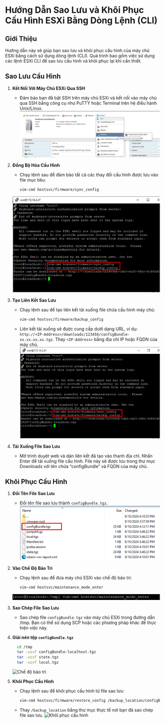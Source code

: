 # Hướng Dẫn Sao Lưu và Khôi Phục Cấu Hình ESXi Bằng Dòng Lệnh (CLI)

## Giới Thiệu
Hướng dẫn này sẽ giúp bạn sao lưu và khôi phục cấu hình của máy chủ ESXi bằng cách sử dụng dòng lệnh (CLI). Quá trình bao gồm việc sử dụng các lệnh ESXi CLI để sao lưu cấu hình và khôi phục lại khi cần thiết.

## Sao Lưu Cấu Hình

1. **Kết Nối Với Máy Chủ ESXi Qua SSH**
   - Đảm bảo bạn đã bật SSH trên máy chủ ESXi và kết nối vào máy chủ qua SSH bằng công cụ như PuTTY hoặc Terminal trên hệ điều hành Unix/Linux.
   ![Kết nối SSH](https://github.com/cuongnvvietis/NhanHoa/blob/main/Docs/Esxi/Picture/Backup/Screenshot_73.png)

2. **Đồng Bộ Hóa Cấu Hình**
   - Chạy lệnh sau để đảm bảo tất cả các thay đổi cấu hình được lưu vào file mục tiêu:
     ```bash
     vim-cmd hostsvc/firmware/sync_config
     ```
   ![Đồng bộ hóa cấu hình](https://github.com/cuongnvvietis/NhanHoa/blob/main/Docs/Esxi/Picture/Backup/Screenshot_67.png)

3. **Tạo Liên Kết Sao Lưu**
   - Chạy lệnh sau để tạo liên kết tải xuống file chứa cấu hình máy chủ:
     ```bash
     vim-cmd hostsvc/firmware/backup_config
     ```
   - Liên kết tải xuống sẽ được cung cấp dưới dạng URL, ví dụ: `http://<IP-Address>/downloads/123456/configBundle-xx.xx.xx.xx.tgz`. Thay `<IP-Address>` bằng địa chỉ IP hoặc FQDN của máy chủ.
   ![Tạo liên kết sao lưu](https://github.com/cuongnvvietis/NhanHoa/blob/main/Docs/Esxi/Picture/Backup/Screenshot_67.png)

4. **Tải Xuống File Sao Lưu**
   - Mở trình duyệt web và dán liên kết đã tạo vào thanh địa chỉ. Nhấn Enter để tải xuống file cấu hình. File này sẽ được lưu trong thư mục Downloads với tên chứa “configBundle” và FQDN của máy chủ.

## Khôi Phục Cấu Hình

1. **Đổi Tên File Sao Lưu**
   - Đổi tên file sao lưu thành `configBundle.tgz`.
   ![Đổi tên file sao lưu](https://github.com/cuongnvvietis/NhanHoa/blob/main/Docs/Esxi/Picture/Backup/Screenshot_70.png)

2. **Vào Chế Độ Bảo Trì**
   - Chạy lệnh sau để đưa máy chủ ESXi vào chế độ bảo trì:
     ```bash
     vim-cmd hostsvc/maintenance_mode_enter
     ```
   ![Chế độ bảo trì](https://github.com/cuongnvvietis/NhanHoa/blob/main/Docs/Esxi/Picture/Backup/Screenshot_71.png)

3. **Sao Chép File Sao Lưu**
   - Sao chép file `configBundle.tgz` vào máy chủ ESXi trong đường dẫn /tmp. Bạn có thể sử dụng SCP hoặc các phương pháp khác để thực hiện việc này.

4. **Giải nén tệp `configBundle.tgz`**
   ```bash
     cd /tmp
     tar -xzvf configBundle-localhost.tgz
     tar -xzvf state.tgz
     tar -xzvf local.tgz
     ```
   
   ![Chế độ bảo trì](https://github.com/cuongnvvietis/NhanHoa/blob/main/Docs/Esxi/Picture/Backup/Screenshot_72.png)
6. **Khôi Phục Cấu Hình**
   - Chạy lệnh sau để khôi phục cấu hình từ file sao lưu:
     ```bash
     vim-cmd hostsvc/firmware/restore_config /backup_location/configBundle.tgz
     ```
   - Thay `/backup_location` bằng thư mục thực tế nơi bạn đã sao chép file sao lưu.
   ![Khôi phục cấu hình](https://github.com/cuongnvvietis/NhanHoa/blob/main/Docs/Esxi/Picture/Backup/Screenshot_66.png)
